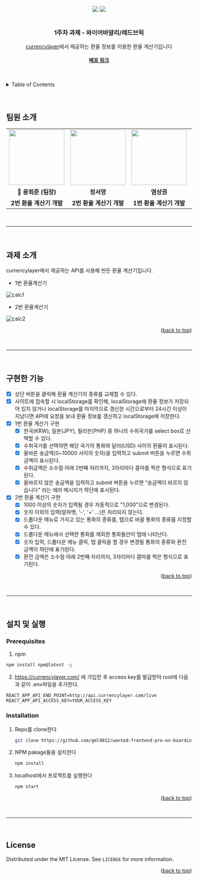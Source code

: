 <div id="top"></div>

<!-- PROJECT SHIELDS -->
<div align='center'>
  <img src="https://img.shields.io/badge/JavaScript-F7DF1E?style=for-the-badge&logo=javascript&logoColor=black"/>
  <img src="https://img.shields.io/badge/React-61DAFB?style=for-the-badge&logo=React&logoColor=blue"/>
</div>


<!-- PROJECT LOGO -->
<br />
<div align="center">

  <h3 align="center">1주차 과제 - 와이어바알리/레드브릭</h3>

  <p align="center">
    <a href="https://currencylayer.com/">currencylayer</a>에서 제공하는 환율 정보를 이용한 환율 계산기입니다
    <br />
    <br />
    <a href="https://hungry-meitner-18800a.netlify.app"><strong>배포 링크</strong></a>
  </p>
</div>

<br>

<br>

<details>
  <summary>Table of Contents</summary>
  <ol>
    <li><a href="#팀원-소개">팀원 소개</a></li> 
    <li><a href="#과제-소개">과제 소개</a></li>
    <li><a href="#구현한-기능">구현한 기능</a></li>
    <li>
      <a href="#설치-및-실행">설치 및 실행
      <ul>
        <li><a href="#prerequisites">Prerequisites</a></li>
        <li><a href="#installation">Installation</a></li>
      </ul>
    </li>
    <li><a href="#프로젝트-구조">프로젝트 </a></li>
    <li><a href="#license">License</a></li>
  </ol>
</details>

<br>
<br>

<!--팀원 소개-->
## 팀원 소개

<table align="center">
<tr>
<td align="center"><a href="https://github.com/gml9812"><img src="https://avatars.githubusercontent.com/u/28294925?v=4" width="150px" /></a></td>
<td align="center"><a href="https://github.com/seoysauce"><img src="https://avatars.githubusercontent.com/u/65898861?v=4" width="150px" /></a></td>
<td align="center"><a href="https://github.com/Yummy-sk"><img src="https://avatars.githubusercontent.com/u/60822846?v=4" width="150px" /></a></td>
<td align="center"><a href="https://github.com/jambottle"><img src="https://avatars.githubusercontent.com/u/72926450?v=4" width="150px" /></a></td>

</tr>
<tr>
<td align="center"><b>👑 윤희준 (팀장)</b></td>
<td align="center"><b>정서영</b></td>
<td align="center"><b>염상권</b></td>
<td align="center"><b>김재원</b></td>
</tr>
<tr>
<td align="center"><b>2번 환율 계산기 개발</b></td>
<td align="center"><b>2번 환율 계산기 개발</b></td>
<td align="center"><b>1번 환율 계산기 개발</b></td>
<td align="center"><b>1번 환율 계산기 개발</b></td>
</tr>
</table>

<br>
<hr>
<br>

<!-- 과제 소개 -->
## 과제 소개

currencylayer에서 제공하는 API를 사용해 만든 환율 계산기입니다. 

- 1번 환율계산기 

![calc1]()

- 2번 환율계산기

![calc2]()

<p align="right">(<a href="#top">back to top</a>)</p>

<br>
<hr>
<br>

<!-- 구현한 기능 -->
## 구현한 기능

- [x] 상단 버튼을 클릭해 환율 계산기의 종류를 교체할 수 있다.
- [x] 사이트에 접속할 시 localStorage를 확인해, localStorage에 환율 정보가 저장되어 있지 않거나 localStorage를 마지막으로 갱신한 시간으로부터 24시간 이상이 지났다면 API에 요청을 보내 환율 정보를 갱신하고 localStorage에 저장한다. 
- [x] 1번 환율 계산기 구현
  - [x] 한국(KRW), 일본(JPY), 필리핀(PHP) 중 하나의 수취국가를 select box로 선택할 수 있다.
  - [x] 수취국가를 선택하면 해당 국가의 통화와 달러(USD) 사이의 환율이 표시된다.
  - [x] 올바른 송금액(0~10000 사이의 숫자)을 입력하고 submit 버튼을 누르면 수취금액이 표시된다.
  - [x] 수취금액은 소수점 아래 2번째 자리까지, 3자리마다 콤마를 찍은 형식으로 표기된다. 
  - [x] 올바르지 않은 송금액을 입력하고 submit 버튼을 누르면 “송금액이 바르지 않습니다" 라는 에러 메시지가 하단에 표시된다.
- [x] 2번 환율 계산기 구현
  - [x] 1000 이상의 숫자가 입력될 경우 자동적으로 "1,000"으로 변경된다. 
  - [x] 숫자 이외의 입력(알파벳, '-', '+' ...)은 처리되지 않는다.
  - [x] 드롭다운 메뉴로 가지고 있는 통화의 종류를, 탭으로 바꿀 통화의 종류를 지정할 수 있다.
  - [x] 드롭다운 메뉴에서 선택한 통화를 제외한 통화들만이 탭에 나타난다. 
  - [x] 숫자 입력, 드롭다운 메뉴 클릭, 탭 클릭을 할 경우 변경될 통화의 종류와 환전 금액이 하단에 표기된다.
  - [x] 환전 금액은 소수점 아래 2번째 자리까지, 3자리마다 콤마를 찍은 형식으로 표기된다.

<p align="right">(<a href="#top">back to top</a>)</p>

<br>
<hr>
<br>

<!-- 설치 및 실행 -->
## 설치 및 실행

### Prerequisites

1. npm
  ```sh
  npm install npm@latest -g
  ```
2. https://currencylayer.com/ 에 가입한 후 access key를 발급받아 root에 다음과 같이 .env파일을 추가한다.
  ```
  REACT_APP_API_END_POINT=http://api.currencylayer.com/live
  REACT_APP_API_ACCESS_KEY=YOUR_ACCESS_KEY
  ```



### Installation

1. Repo를 clone한다
   ```sh
   git clone https://github.com/gml9812/wanted-frontend-pre-on-boarding-mission.git
   ```
2. NPM pakage들을 설치한다
   ```sh
   npm install
   ```
3. localhost에서 프로젝트를 실행한다
   ```sh
   npm start
   ```

<p align="right">(<a href="#top">back to top</a>)</p>

<br>
<hr>
<br>

<!-- LICENSE -->
## License

Distributed under the MIT License. See `LICENSE` for more information.

<p align="right">(<a href="#top">back to top</a>)</p>
